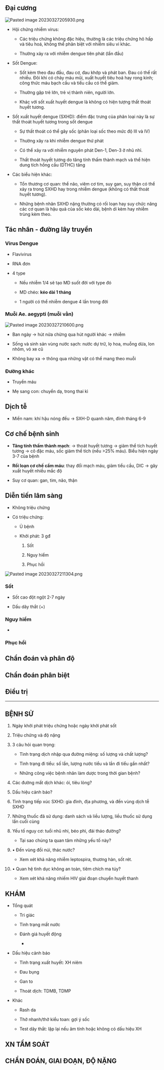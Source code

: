 ## Đại cương  
![Pasted image 20230327205930.png](../../../../../200%20Files/image/Pasted%20image%2020230327205930.png)  
- Hội chứng nhiễm virus:  
	- Các triệu chứng không đặc hiệu, thường là các triệu chứng hô hấp và tiêu hoá, không thể phân biệt với nhiễm siêu vi khác.  
	- Thường xảy ra với nhiễm dengue tiên phát (lần đầu)  
- Sốt Dengue:  
	- Sốt kèm theo đau đầu, đau cơ, đau khớp và phát ban. Đau có thể rất nhiều. Đôi khi có chảy máu mũi, xuất huyết tiêu hoá hay rong kinh; công thức máu bạch cầu và tiểu cầu có thể giảm.  
	- Thường gặp trẻ lớn, trẻ vị thành niên, người lớn.  
	- Khác với sốt xuất huyết dengue là không có hiện tượng thất thoát huyết tương.  
- Sốt xuất huyết dengue (SXHD): điểm đặc trưng của phân loại này là sự thất thoát huyết tương trong sốt dengue  
	- Sự thất thoát có thể gây sốc (phân loại sốc theo mức độ III và IV)  
	- Thường xây ra khi nhiễm dengue thứ phát  
	- Có thể xảy ra với nhiễm nguyên phát Den-1, Den-3 ở nhũ nhỉ.  
	- Thất thoát huyết tương do tăng tính thấm thành mạch và thể hiện dung tích hồng cầu (DTHC) tăng  
* Các biểu hiện khác:  
	* Tổn thương cơ quan: thể não, viêm cơ tim, suy gan, suy thận có thể xảy ra trong SXHD hay trong nhiễm dengue (không có thất thoát huyết tương).  
	* Những bệnh nhân SXHD nặng thường có rối loạn hay suy chức năng các cơ quan là hậu quả của sốc kéo dài, bệnh di kèm hay nhiễm trùng kèm theo.   
  
## Tác nhân - đường lây truyền  
### Virus Dengue  
- Flavivirus  
- RNA đơn  
- 4 type  
	- Nếu nhiễm 1/4 sẽ tạo MD suốt đời với type đó  
	- MD chéo: **kéo dài 1 tháng**  
	- 1 người có thể nhiễm dengue 4 lần trong đời  
### Muỗi Ae. aegypti (muỗi vằn)  
![Pasted image 20230327210600.png](../../../../../200%20Files/image/Pasted%20image%2020230327210600.png)  
- Ban ngày -> hút nửa chừng qua hút người khác -> nhiễm  
- Sống và sinh sản vùng nước sạch: nước dự trữ, lọ hoa, muỗng dừa, lon nhôm, vỏ xe cũ  
- Không bay xa -> thông qua những vật có thể mang theo muỗi  
### Đường khác  
- Truyền máu  
- Mẹ sang con: chuyển dạ, trong thai kì  
  
## Dịch tễ  
- Miền nam: khí hậu nóng đều -> SXH-D quanh năm, đỉnh tháng 6-9  
  
## Cơ chế bệnh sinh  
- **Tăng tính thấm thành mạch**: -> thoát huyết tương -> giảm thể tích huyết tương -> cô đặc máu, sốc giảm thể tích (nếu >25% máu). Biểu hiện ngày 3-7 của bệnh  
- **Rối loạn cơ chế cầm máu**: thay đổi mạch máu, giảm tiểu cầu, DIC -> gây xuất huyết nhiều mắc độ  
- Suy cơ quan: gan, tim, não, thận  
## Diễn tiến lâm sàng  
- Không triệu chứng  
- Có triệu chứng:  
	- Ủ bệnh  
	- Khởi phát: 3 gđ  
		1. Sốt  
		2. Nguy hiểm  
		3. Phục hồi  
![Pasted image 20230327211304.png](../../../../../200%20Files/image/Pasted%20image%2020230327211304.png)  
  
### Sốt  
- Sốt cao đột ngột 2-7 ngày  
- Dấu dây thắt (+)  
### Nguy hiểm  
-   
### Phục hồi  
  
## Chẩn đoán và phân độ  
  
## Chẩn đoán phân biệt  
  
## Điều trị  
  
---  
## BỆNH SỬ  
1. Ngày khởi phát triệu chứng hoặc ngày khởi phát sốt  
2. Triệu chứng và độ nặng  
3. 3 câu hỏi quan trọng:  
	- Tình trạng dịch nhập qua đường miệng: số lượng và chất lượng?  
	- Tình trạng đi tiểu: số lần, lượng nước tiểu và lần đi tiểu gần nhất?  
	- Những công việc bệnh nhân làm dược trong thời gian bệnh?  
4. Các đường mất dịch khác: ói, tiêu lỏng?  
5. Dấu hiệu cảnh báo?  
6. Tình trạng tiếp xúc SXHD: gia đình, địa phương, và đến vùng dịch tễ SXHD  
7. Những thuốc đã sử dụng: danh sách và liều lượng, liều thuốc sử dụng lần cuối cùng  
8. Yếu tố nguy cơ: tuổi nhũ nhi, béo phì, đái tháo đường?  
	- Tại sao chúng ta quan tâm những yếu tố này?  
9. • Đến vùng đồi núi, thác nước?  
	- Xem xét khả năng nhiễm leptospira, thương hàn, sốt rét.  
10. • Quan hệ tình dục không an toàn, tiêm chích ma túy?  
	- Xem xét khả năng nhiếm HIV giai đoạn chuyển huyết thanh  
## KHÁM  
- Tổng quát  
	- Tri giác  
	- Tình trạng mất nước  
	- Đánh giá huyết động  
		-   
- Dấu hiệu cảnh báo  
	- Tình trạng xuất huyết: XH niêm  
	- Đau bụng  
	- Gan to  
	- Thoát dịch: TDMB, TDMP  
- Khác  
	- Rash da  
	- Thở nhanh/thở kiểu toan: gợi ý sốc  
	- Test dây thắt: lặp lại nếu âm tính hoặc không có dấu hiệu XH  
## XN TẦM SOÁT  
  
## CHẨN ĐOÁN, GIAI ĐOẠN, ĐỘ NẶNG